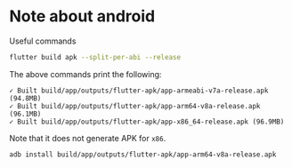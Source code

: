 # Note about android

Useful commands

```bash
flutter build apk --split-per-abi --release
```

The above commands print the following:

```
✓ Built build/app/outputs/flutter-apk/app-armeabi-v7a-release.apk (94.8MB)
✓ Built build/app/outputs/flutter-apk/app-arm64-v8a-release.apk (96.1MB)
✓ Built build/app/outputs/flutter-apk/app-x86_64-release.apk (96.9MB)
```

Note that it does not generate APK for `x86`.

```
adb install build/app/outputs/flutter-apk/app-arm64-v8a-release.apk
```
